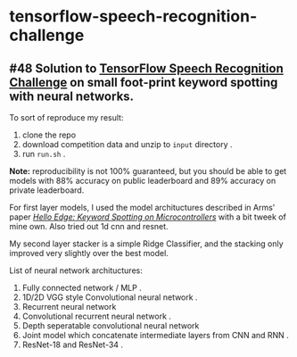 # tensorflow-speech-recognition-challenge

## #48 Solution to [TensorFlow Speech Recognition Challenge](https://www.kaggle.com/c/tensorflow-speech-recognition-challenge) on small foot-print keyword spotting with neural networks.

To sort of reproduce my result:
1. clone the repo   
2. download competition data and unzip to `input` directory . 
3. run `run.sh` . 

**Note:** reproducibility is not 100% guaranteed, but you should be able to get models with 88% accuracy on public leaderboard and 89% accuracy on private leaderboard.

For first layer models, I used the model archituctures described in Arms' paper [*Hello Edge: Keyword Spotting on Microcontrollers*](https://arxiv.org/abs/1711.07128) with a bit tweek of mine own. Also tried out 1d cnn and resnet.  

My second layer stacker is a simple Ridge Classifier, and the stacking only improved very slightly over the best model. 

List of neural network archituctures:
1. Fully connected network / MLP . 
2. 1D/2D VGG style Convolutional neural network . 
3. Recurrent neural network   
4. Convolutional recurrent neural network .  
5. Depth seperatable convolutional neural network  
6. Joint model which concatenate intermediate layers from CNN and RNN . 
7. ResNet-18 and ResNet-34 . 
